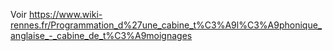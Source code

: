 
Voir
https://www.wiki-rennes.fr/Programmation_d%27une_cabine_t%C3%A9l%C3%A9phonique_anglaise_-_cabine_de_t%C3%A9moignages